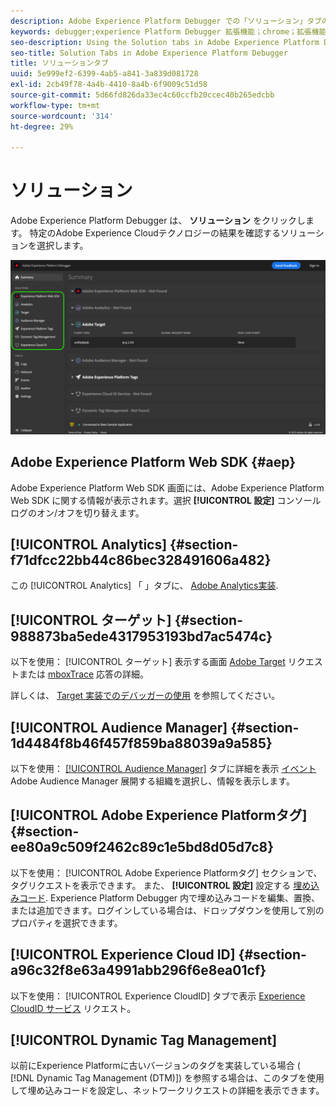 ```yaml
---
description: Adobe Experience Platform Debugger での「ソリューション」タブの使用
keywords: debugger;experience Platform Debugger 拡張機能；chrome；拡張機能；概要；クリア；リクエスト；ソリューション；ソリューション；情報；analytics;target;audience manager;media manager;amo;id サービス
seo-description: Using the Solution tabs in Adobe Experience Platform Debugger
seo-title: Solution Tabs in Adobe Experience Platform Debugger
title: ソリューションタブ
uuid: 5e999ef2-6399-4ab5-a841-3a839d081728
exl-id: 2cb49f78-4a4b-4410-8a4b-6f9009c51d58
source-git-commit: 5d66fd826da33ec4c60ccfb20ccec40b265edcbb
workflow-type: tm+mt
source-wordcount: '314'
ht-degree: 29%

---
```


# ソリューション

Adobe Experience Platform Debugger は、 **ソリューション** をクリックします。 特定のAdobe Experience Cloudテクノロジーの結果を確認するソリューションを選択します。

![Debugger UI に表示される使用可能なソリューションのリスト](../images/solutions/overview/left-nav.png)

## Adobe Experience Platform Web SDK {#aep}

Adobe Experience Platform Web SDK 画面には、Adobe Experience Platform Web SDK に関する情報が表示されます。選択 **[!UICONTROL 設定]** コンソールログのオン/オフを切り替えます。

## [!UICONTROL Analytics] {#section-f71dfcc22bb44c86bec328491606a482}

この [!UICONTROL Analytics] 「 」タブに、 [Adobe Analytics実装](https://experienceleague.adobe.com/docs/analytics/implementation/home.html?lang=ja).

## [!UICONTROL ターゲット] {#section-988873ba5ede4317953193bd7ac5474c}

以下を使用： [!UICONTROL ターゲット] 表示する画面 [Adobe Target](https://docs.adobe.com/content/help/ja-JP/experience-cloud/user-guides/home.translate.html) リクエストまたは [mboxTrace](https://experienceleague.adobe.com/docs/target/using/activities/troubleshoot-activities/content-trouble.html#section_256FCF7C14BB435BA2C68049EF0BA99E) 応答の詳細。

詳しくは、 [Target 実装でのデバッガーの使用](./target.md) を参照してください。

## [!UICONTROL Audience Manager] {#section-1d4484f8b46f457f859ba88039a9a585}

以下を使用： [[!UICONTROL Audience Manager]](https://experienceleague.adobe.com/docs/audience-manager/user-guide/aam-home.html?lang=ja) タブに詳細を表示 [イベント](https://experienceleague.adobe.com/docs/audience-manager/user-guide/api-and-sdk-code/dcs/dcs-event-calls/dcs-event-calls.html) Adobe Audience Manager 展開する組織を選択し、情報を表示します。

## [!UICONTROL Adobe Experience Platformタグ] {#section-ee80a9c509f2462c89c1e5bd8d05d7c8}

以下を使用： [!UICONTROL Adobe Experience Platformタグ] セクションで、タグリクエストを表示できます。 また、 **[!UICONTROL 設定]** 設定する [埋め込みコード](../../tags/ui/publishing/environments.md#embed-code). Experience Platform Debugger 内で埋め込みコードを編集、置換、または追加できます。ログインしている場合は、ドロップダウンを使用して別のプロパティを選択できます。

## [!UICONTROL Experience Cloud ID] {#section-a96c32f8e63a4991abb296f6e8ea01cf}

以下を使用： [!UICONTROL Experience CloudID] タブで表示 [Experience CloudID サービス](https://experienceleague.adobe.com/docs/id-service/using/home.html?lang=ja) リクエスト。

## [!UICONTROL Dynamic Tag Management]

以前にExperience Platformに古いバージョンのタグを実装している場合 ( [!DNL Dynamic Tag Management (DTM)]) を参照する場合は、このタブを使用して埋め込みコードを設定し、ネットワークリクエストの詳細を表示できます。
